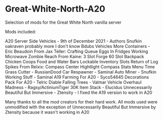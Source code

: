 # Great-White-North-A20
 Selection of mods for the Great White North vanilla server

Mods included:

A20 Server Side Vehicles - 9th of December 2021
	- Authors
		Snufkin
		oakraven
		probably more I don't know
Bdubs Vehicles
More Containers - Eric Beaudoin
From Jax Teller:
	Crafting Queue
	Eggs In Fridges
	Working Microwave
	Zombie Reach
From Kaine:
	3 Slot Forge
	60 Slot Backpack
	Chicken Coops
	Food and Water Bars
	Lockable Inventory Slots
	Return of Log Spikes
From Relxix:
	Compass Center Hightlight
	Compass Stats
	Menu Time
Grass Cutter - RussianDood
Car Respawner - Saminal
Auto Miner - Snufkin
Working Stuff - Saminal
A19 Farming For A20 - Syco54645
Decorations Pack For A20 - Telric
Diable Falling Trees - Valmar
Vehicle Overhaul Madness - Ragsy/ActiniumTiger
30K Item Stack - Elucidus
Unnecessarily Beautiful But Immersive - Ztensity
	- I fixed the A19 version to work in A20
	

Many thanks to all the mod creators for their hard work.  All mods used were
unmodified with the exception of Unnecessarily Beautiful But Immersive 
by Ztensity because it wasn't working in A20